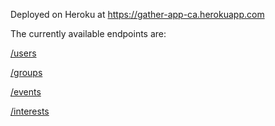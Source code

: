 Deployed on Heroku at https://gather-app-ca.herokuapp.com

The currently available endpoints are:

[/users](https://gather-app-ca.herokuapp.com/api/users)

[/groups](https://gather-app-ca.herokuapp.com/api/groups)

[/events](https://gather-app-ca.herokuapp.com/api/events)

[/interests](https://gather-app-ca.herokuapp.com/api/interests)
